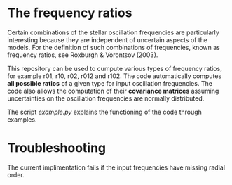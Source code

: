 # The frequency ratios
Certain combinations of the stellar oscillation frequencies are particularly interesting because they are independent of uncertain aspects of the models. For the definition of such combinations of frequencies, known as frequency ratios, see Roxburgh & Vorontsov (2003). 

This repository can be used to cumpute various types of frequency ratios, for example r01, r10, r02, r012 and r102. The code automatically computes **all possible ratios** of a given type for input oscillation frequencies. The code also allows the computation of their **covariance matrices** assuming uncertainties on the oscillation frequencies are normally distributed.

The script *example.py* explains the functioning of the code through examples.

# Troubleshooting 
The current implimentation fails if the input frequencies have missing radial order.

